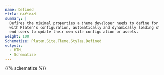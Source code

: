 ```yaml
---
name: Defined
title: Defined
summary: |
  Defines the minimal properties a theme developer needs to define for a style module to function
  with Platen's configuration, automatically and dynamically loading styles without requiring the
  end users to update their own site configuration or assets.
weight: 100
Schematize: Platen.Site.Theme.Styles.Defined
outputs:
  - HTML
  - Schematize
---
```


{{% schematize %}}
